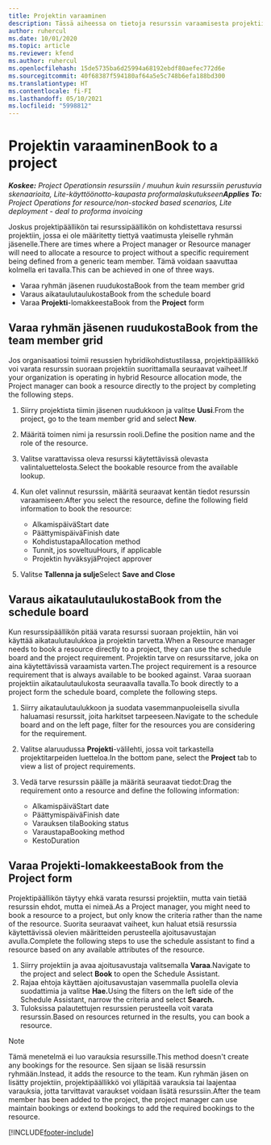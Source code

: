 ```yaml
---
title: Projektin varaaminen
description: Tässä aiheessa on tietoja resurssin varaamisesta projektiin.
author: ruhercul
ms.date: 10/01/2020
ms.topic: article
ms.reviewer: kfend
ms.author: ruhercul
ms.openlocfilehash: 15de5735ba6d25994a68192ebdf80aefec772d6e
ms.sourcegitcommit: 40f68387f594180af64a5e5c748b6efa188bd300
ms.translationtype: HT
ms.contentlocale: fi-FI
ms.lasthandoff: 05/10/2021
ms.locfileid: "5998812"
---
```

# <a name="book-to-a-project"></a><span data-ttu-id="0f3c3-103">Projektin varaaminen</span><span class="sxs-lookup"><span data-stu-id="0f3c3-103">Book to a project</span></span>

<span data-ttu-id="0f3c3-104">_**Koskee:** Project Operationsin resurssiin / muuhun kuin resurssiin perustuvia skenaarioita, Lite-käyttöönotto-kaupasta proformalaskutukseen_</span><span class="sxs-lookup"><span data-stu-id="0f3c3-104">_**Applies To:** Project Operations for resource/non-stocked based scenarios, Lite deployment - deal to proforma invoicing_</span></span>

<span data-ttu-id="0f3c3-105">Joskus projektipäällikön tai resurssipäällikön on kohdistettava resurssi projektiin, jossa ei ole määritetty tiettyä vaatimusta yleiselle ryhmän jäsenelle.</span><span class="sxs-lookup"><span data-stu-id="0f3c3-105">There are times where a Project manager or Resource manager will need to allocate a resource to project without a specific requirement being defined from a generic team member.</span></span> <span data-ttu-id="0f3c3-106">Tämä voidaan saavuttaa kolmella eri tavalla.</span><span class="sxs-lookup"><span data-stu-id="0f3c3-106">This can be achieved in one of three ways.</span></span>

- <span data-ttu-id="0f3c3-107">Varaa ryhmän jäsenen ruudukosta</span><span class="sxs-lookup"><span data-stu-id="0f3c3-107">Book from the team member grid</span></span>
- <span data-ttu-id="0f3c3-108">Varaus aikataulutaulukosta</span><span class="sxs-lookup"><span data-stu-id="0f3c3-108">Book from the schedule board</span></span>
- <span data-ttu-id="0f3c3-109">Varaa **Projekti**-lomakkeesta</span><span class="sxs-lookup"><span data-stu-id="0f3c3-109">Book from the **Project** form</span></span>

## <a name="book-from-the-team-member-grid"></a><span data-ttu-id="0f3c3-110">Varaa ryhmän jäsenen ruudukosta</span><span class="sxs-lookup"><span data-stu-id="0f3c3-110">Book from the team member grid</span></span>

<span data-ttu-id="0f3c3-111">Jos organisaatiosi toimii resussien hybridikohdistustilassa, projektipäällikkö voi varata resurssin suoraan projektiin suorittamalla seuraavat vaiheet.</span><span class="sxs-lookup"><span data-stu-id="0f3c3-111">If your organization is operating in hybrid Resource allocation mode, the Project manager can book a resource directly to the project by completing the following steps.</span></span>

1. <span data-ttu-id="0f3c3-112">Siirry projektista tiimin jäsenen ruudukkoon ja valitse **Uusi**.</span><span class="sxs-lookup"><span data-stu-id="0f3c3-112">From the project, go to the team member grid and select **New**.</span></span>
2. <span data-ttu-id="0f3c3-113">Määritä toimen nimi ja resurssin rooli.</span><span class="sxs-lookup"><span data-stu-id="0f3c3-113">Define the position name and the role of the resource.</span></span>
3. <span data-ttu-id="0f3c3-114">Valitse varattavissa oleva resurssi käytettävissä olevasta valintaluettelosta.</span><span class="sxs-lookup"><span data-stu-id="0f3c3-114">Select the bookable resource from the available lookup.</span></span>
4. <span data-ttu-id="0f3c3-115">Kun olet valinnut resurssin, määritä seuraavat kentän tiedot resurssin varaamiseen:</span><span class="sxs-lookup"><span data-stu-id="0f3c3-115">After you select the resource, define the following field information to book the resource:</span></span>

    - <span data-ttu-id="0f3c3-116">Alkamispäivä</span><span class="sxs-lookup"><span data-stu-id="0f3c3-116">Start date</span></span>
    - <span data-ttu-id="0f3c3-117">Päättymispäivä</span><span class="sxs-lookup"><span data-stu-id="0f3c3-117">Finish date</span></span>
    - <span data-ttu-id="0f3c3-118">Kohdistustapa</span><span class="sxs-lookup"><span data-stu-id="0f3c3-118">Allocation method</span></span>
    - <span data-ttu-id="0f3c3-119">Tunnit, jos soveltuu</span><span class="sxs-lookup"><span data-stu-id="0f3c3-119">Hours, if applicable</span></span>
    - <span data-ttu-id="0f3c3-120">Projektin hyväksyjä</span><span class="sxs-lookup"><span data-stu-id="0f3c3-120">Project approver</span></span>

6. <span data-ttu-id="0f3c3-121">Valitse **Tallenna ja sulje**</span><span class="sxs-lookup"><span data-stu-id="0f3c3-121">Select **Save and Close**</span></span>

## <a name="book-from-the-schedule-board"></a><span data-ttu-id="0f3c3-122">Varaus aikataulutaulukosta</span><span class="sxs-lookup"><span data-stu-id="0f3c3-122">Book from the schedule board</span></span>

<span data-ttu-id="0f3c3-123">Kun resurssipäällikön pitää varata resurssi suoraan projektiin, hän voi käyttää aikataulutaulukkoa ja projektin tarvetta.</span><span class="sxs-lookup"><span data-stu-id="0f3c3-123">When a Resource manager needs to book a resource directly to a project, they can use the schedule board and the project requirement.</span></span> <span data-ttu-id="0f3c3-124">Projektin tarve on resurssitarve, joka on aina käytettävissä varaamista varten.</span><span class="sxs-lookup"><span data-stu-id="0f3c3-124">The project requirement is a resource requirement that is always available to be booked against.</span></span> <span data-ttu-id="0f3c3-125">Varaa suoraan projektiin aikataulutaulukosta seuraavalla tavalla.</span><span class="sxs-lookup"><span data-stu-id="0f3c3-125">To book directly to a project form the schedule board, complete the following steps.</span></span>

1. <span data-ttu-id="0f3c3-126">Siirry aikataulutaulukkoon ja suodata vasemmanpuoleisella sivulla haluamasi resurssit, joita harkitset tarpeeseen.</span><span class="sxs-lookup"><span data-stu-id="0f3c3-126">Navigate to the schedule board and on the left page, filter for the resources you are considering for the requirement.</span></span>
2. <span data-ttu-id="0f3c3-127">Valitse alaruudussa **Projekti**-välilehti, jossa voit tarkastella projektitarpeiden luetteloa.</span><span class="sxs-lookup"><span data-stu-id="0f3c3-127">In the bottom pane, select the **Project** tab to view a list of project requirements.</span></span>
3. <span data-ttu-id="0f3c3-128">Vedä tarve resurssin päälle ja määritä seuraavat tiedot:</span><span class="sxs-lookup"><span data-stu-id="0f3c3-128">Drag the requirement onto a resource and define the following information:</span></span>

    - <span data-ttu-id="0f3c3-129">Alkamispäivä</span><span class="sxs-lookup"><span data-stu-id="0f3c3-129">Start date</span></span>
    - <span data-ttu-id="0f3c3-130">Päättymispäivä</span><span class="sxs-lookup"><span data-stu-id="0f3c3-130">Finish date</span></span>
    - <span data-ttu-id="0f3c3-131">Varauksen tila</span><span class="sxs-lookup"><span data-stu-id="0f3c3-131">Booking status</span></span>
    - <span data-ttu-id="0f3c3-132">Varaustapa</span><span class="sxs-lookup"><span data-stu-id="0f3c3-132">Booking method</span></span>
    - <span data-ttu-id="0f3c3-133">Kesto</span><span class="sxs-lookup"><span data-stu-id="0f3c3-133">Duration</span></span>

## <a name="book-from-the-project-form"></a><span data-ttu-id="0f3c3-134">Varaa Projekti-lomakkeesta</span><span class="sxs-lookup"><span data-stu-id="0f3c3-134">Book from the Project form</span></span>

<span data-ttu-id="0f3c3-135">Projektipäällikön täytyy ehkä varata resurssi projektiin, mutta vain tietää resurssin ehdot, mutta ei nimeä.</span><span class="sxs-lookup"><span data-stu-id="0f3c3-135">As a Project manager, you might need to book a resource to a project, but only know the criteria rather than the name of the resource.</span></span> <span data-ttu-id="0f3c3-136">Suorita seuraavat vaiheet, kun haluat etsiä resurssia käytettävissä olevien määritteiden perusteella ajoitusavustajan avulla.</span><span class="sxs-lookup"><span data-stu-id="0f3c3-136">Complete the following steps to use the schedule assistant to find a resource based on any available attributes of the resource.</span></span> 

1. <span data-ttu-id="0f3c3-137">Siirry projektiin ja avaa ajoitusavustaja valitsemalla **Varaa**.</span><span class="sxs-lookup"><span data-stu-id="0f3c3-137">Navigate to the project and select **Book** to open the Schedule Assistant.</span></span>
2. <span data-ttu-id="0f3c3-138">Rajaa ehtoja käyttäen ajoitusavustajan vasemmalla puolella olevia suodattimia ja valitse **Hae.**</span><span class="sxs-lookup"><span data-stu-id="0f3c3-138">Using the filters on the left side of the Schedule Assistant, narrow the criteria and select **Search.**</span></span>
3. <span data-ttu-id="0f3c3-139">Tuloksissa palautettujen resurssien perusteella voit varata resurssin.</span><span class="sxs-lookup"><span data-stu-id="0f3c3-139">Based on resources returned in the results, you can book a resource.</span></span>

> [!NOTE]
> <span data-ttu-id="0f3c3-140">Tämä menetelmä ei luo varauksia resurssille.</span><span class="sxs-lookup"><span data-stu-id="0f3c3-140">This method doesn't create any bookings for the resource.</span></span> <span data-ttu-id="0f3c3-141">Sen sijaan se lisää resurssin ryhmään.</span><span class="sxs-lookup"><span data-stu-id="0f3c3-141">Instead, it adds the resource to the team.</span></span> <span data-ttu-id="0f3c3-142">Kun ryhmän jäsen on lisätty projektiin, projektipäällikkö voi ylläpitää varauksia tai laajentaa varauksia, jotta tarvittavat varaukset voidaan lisätä resurssiin.</span><span class="sxs-lookup"><span data-stu-id="0f3c3-142">After the team member has been added to the project, the project manager can use maintain bookings or extend bookings to add the required bookings to the resource.</span></span>


[!INCLUDE[footer-include](../includes/footer-banner.md)]